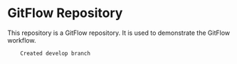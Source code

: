 # GitFlow Repository

This repository is a GitFlow repository. It is used to demonstrate the GitFlow workflow.

~~~
    Created develop branch
~~~